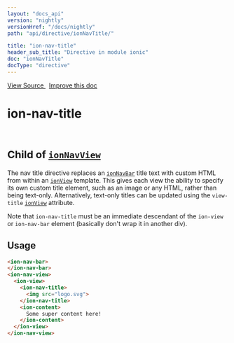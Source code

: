 ```yaml
---
layout: "docs_api"
version: "nightly"
versionHref: "/docs/nightly"
path: "api/directive/ionNavTitle/"

title: "ion-nav-title"
header_sub_title: "Directive in module ionic"
doc: "ionNavTitle"
docType: "directive"
---
```


<div class="improve-docs">
<a href='https://github.com/driftyco/ionic-v1/blob/master/js/angular/directive/navTitle.js#L1'>
View Source
</a>
&nbsp;
<a href='http://github.com/driftyco/ionic/edit/1.x/js/angular/directive/navTitle.js#L1'>
Improve this doc
</a>
</div>




<h1 class="api-title">

ion-nav-title


<br />
<small>
Child of <a href="/docs/nightly/api/directive/ionNavView/"><code>ionNavView</code></a>
</small>


</h1>





The nav title directive replaces an <a href="/docs/nightly/api/directive/ionNavBar/"><code>ionNavBar</code></a> title text with
custom HTML from within an <a href="/docs/nightly/api/directive/ionView/"><code>ionView</code></a> template. This gives each
view the ability to specify its own custom title element, such as an image or any HTML,
rather than being text-only. Alternatively, text-only titles can be updated using the
`view-title` <a href="/docs/nightly/api/directive/ionView/"><code>ionView</code></a> attribute.

Note that `ion-nav-title` must be an immediate descendant of the `ion-view` or
`ion-nav-bar` element (basically don't wrap it in another div).









<h2 id="usage">Usage</h2>

```html
<ion-nav-bar>
</ion-nav-bar>
<ion-nav-view>
  <ion-view>
    <ion-nav-title>
      <img src="logo.svg">
    </ion-nav-title>
    <ion-content>
      Some super content here!
    </ion-content>
  </ion-view>
</ion-nav-view>
```










